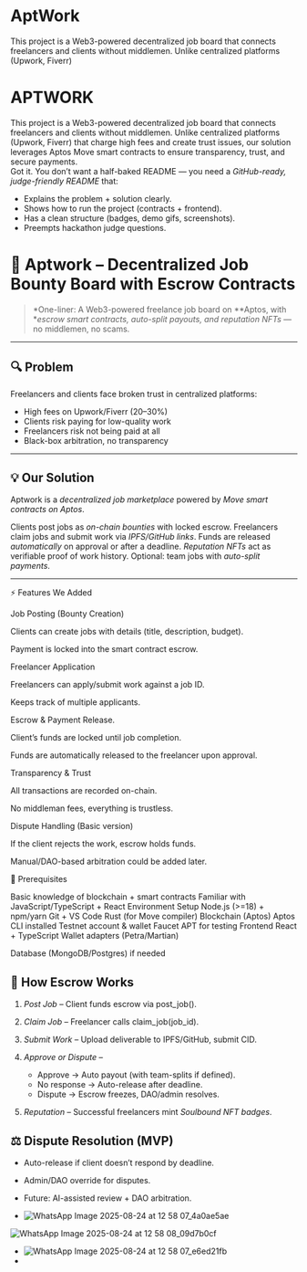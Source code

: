 # AptWork
This project is a Web3-powered decentralized job board that connects freelancers and clients without middlemen. Unlike centralized platforms (Upwork, Fiverr)
# APTWORK
This project is a Web3-powered decentralized job board that connects freelancers and clients without middlemen. Unlike centralized platforms (Upwork, Fiverr) that charge high fees and create trust issues, our solution leverages Aptos Move smart contracts to ensure transparency, trust, and secure payments.  
Got it. You don’t want a half-baked README — you need a *GitHub-ready, judge-friendly README* that:

* Explains the problem + solution clearly.
* Shows how to run the project (contracts + frontend).
* Has a clean structure (badges, demo gifs, screenshots).
* Preempts hackathon judge questions.


# 💼 Aptwork – Decentralized Job Bounty Board with Escrow Contracts

> *One-liner: A Web3-powered freelance job board on **Aptos, with **escrow smart contracts, auto-split payouts, and reputation NFTs* — no middlemen, no scams.

---

## 🔍 Problem

Freelancers and clients face broken trust in centralized platforms:

*  High fees on Upwork/Fiverr (20–30%)
*  Clients risk paying for low-quality work
*  Freelancers risk not being paid at all
*  Black-box arbitration, no transparency

---

## 💡 Our Solution

Aptwork is a *decentralized job marketplace* powered by *Move smart contracts on Aptos*.

Clients post jobs as *on-chain bounties* with locked escrow.
 Freelancers claim jobs and submit work via *IPFS/GitHub links*.
 Funds are released *automatically* on approval or after a deadline.
 *Reputation NFTs* act as verifiable proof of work history.
 Optional: team jobs with *auto-split payments*.

---
⚡ Features We Added

Job Posting (Bounty Creation)

Clients can create jobs with details (title, description, budget).

Payment is locked into the smart contract escrow.

Freelancer Application

Freelancers can apply/submit work against a job ID.

Keeps track of multiple applicants.

Escrow & Payment Release.

Client’s funds are locked until job completion.

Funds are automatically released to the freelancer upon approval.

Transparency & Trust

All transactions are recorded on-chain.

No middleman fees, everything is trustless.

Dispute Handling (Basic version)

If the client rejects the work, escrow holds funds.

Manual/DAO-based arbitration could be added later.

🔑 Prerequisites 

Basic knowledge of blockchain + smart contracts
Familiar with JavaScript/TypeScript + React
Environment Setup
Node.js (>=18) + npm/yarn
Git + VS Code
Rust (for Move compiler)
Blockchain (Aptos)
Aptos CLI installed
Testnet account & wallet 
Faucet APT for testing
Frontend
React + TypeScript
Wallet adapters (Petra/Martian)

Database (MongoDB/Postgres) if needed
## 🔐 How Escrow Works

1. *Post Job* – Client funds escrow via post_job().
2. *Claim Job* – Freelancer calls claim_job(job_id).
3. *Submit Work* – Upload deliverable to IPFS/GitHub, submit CID.
4. *Approve or Dispute* –

   * Approve → Auto payout (with team-splits if defined).
   * No response → Auto-release after deadline.
   * Dispute → Escrow freezes, DAO/admin resolves.
5. *Reputation* – Successful freelancers mint *Soulbound NFT badges*.


## ⚖ Dispute Resolution (MVP)

* Auto-release if client doesn’t respond by deadline.
* Admin/DAO override for disputes.
* Future: AI-assisted review + DAO arbitration.

* ![WhatsApp Image 2025-08-24 at 12 58 07_4a0ae5ae](https://github.com/user-attachments/assets/ff7d38b6-ac50-4636-b0ba-99075c5df2fe)

![WhatsApp Image 2025-08-24 at 12 58 08_09d7b0cf](https://github.com/user-attachments/assets/7a5206bc-6851-4871-949c-ba909904b1a8)


* ![WhatsApp Image 2025-08-24 at 12 58 07_e6ed21fb](https://github.com/user-attachments/assets/7e9f7a8e-6761-4567-933f-092629cac923)
* 
